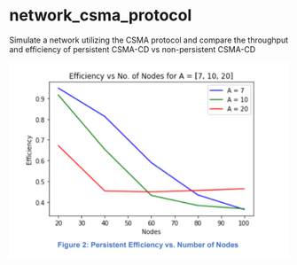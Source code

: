 # network_csma_protocol
Simulate a network utilizing the CSMA protocol and compare the throughput and efficiency of persistent CSMA-CD vs non-persistent CSMA-CD

![Image](/images/2.PNG)
